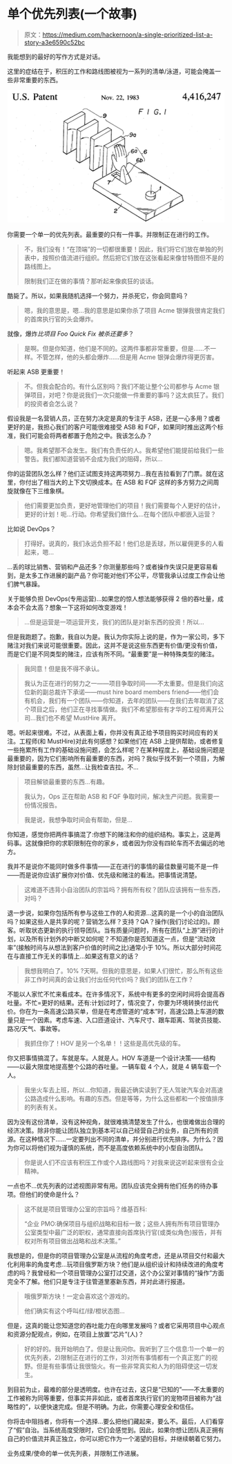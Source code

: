 # 单个优先列表(一个故事)

> 原文：<https://medium.com/hackernoon/a-single-prioritized-list-a-story-a3e6590c52bc>

我能想到的最好的写作方式是对话。

这里的症结在于，积压的工作和路线图被视为一系列的清单/泳道，可能会掩盖一些非常重要的东西。

![](img/f178c75baf1a33a8af722d0979e4de57.png)

你需要一个单一的优先列表。最重要的只有一件事。并限制正在进行的工作。

> 不，我们没有！“在顶端”的一切都很重要！因此，我们将它们放在单独的列表中，按照价值流进行组织。然后把它们放在这张看起来像甘特图但不是的路线图上。
> 
> 限制我们正在做的事情？那听起来像疯狂的谈话。

酷毙了。所以，如果我随机选择一个努力，并杀死它，你会同意吗？

> 嗯，我的意思是，嗯…我的意思是如果你杀了项目 Acme 银弹我很肯定我们的首席执行官的头会爆炸。

就像，爆炸*比项目 Foo Quick Fix 被杀还要多*？

> 是啊。但是你知道，他们是不同的。这两件事都非常重要，但是……不一样。不管怎样，他的头都会爆炸……但是用 Acme 银弹会爆炸得更厉害。

听起来 ASB 更重要！

> 不。但我会配合的。有什么区别吗？我们不能让整个公司都参与 Acme 银弹项目，对吧？你是说我们一次只能做一件重要的事吗？这太疯狂了。我们的投资者会怎么说？

假设我是一名营销人员，正在努力决定是真的专注于 ASB，还是一心多用？或者更好的是，我担心我们的客户可能很难接受 ASB 和 FQF，如果同时推出这两个标准，我们可能会将两者都置于危险之中。我该怎么办？

> 嗯。我希望那不会发生。我们有负责任的人。我希望他们能提前给我们一些警告。我们都知道营销不会成为我们的阻碍，所以…

你的运营团队怎么样？他们正试图支持这两项努力…我在吉拉看到了门票。就在这里，你付出了相当大的上下文切换成本。在 ASB 和 FQF 这样的多方努力之间周旋就像在下三维象棋。

> 他们需要更加负责，更好地管理他们的项目！我们需要每个人更好的估计，更好的计划！呃…行动。你希望我们做什么…在每个团队中都嵌入运营？

比如说 DevOps？

> 打得好。说真的，我们永远负担不起！他们总是丢球，所以雇佣更多的人看起来，嗯…

…丢的球比销售、营销和产品还多？你测量那些吗？或者操作失误只是更容易看到，是太多工作进展的副产品？你可能对他们不公平，尽管我承认过度工作会让他们脾气暴躁。

关于能够负担 DevOps(专用运营)…如果您的惊人想法能够获得 2 倍的吞吐量，成本会不会太高？想象一下这将如何改变游戏！

> …但是运营是一项运营开支，我们的团队是对新东西的投资！所以…

但是我跑题了。抱歉，我自以为是。我认为你实际上说的是，作为一家公司，多下赌注对我们来说可能很重要。因此，这并不是说这些东西更有价值/更没有价值，而是它们是不同类型的赌注，应该有所不同。“最重要”是一种特殊类型的赌注。

> 我同意！但是我不得不承认。
> 
> 我认为正在进行的努力之一——项目争取时间——不太重要。但是我们向这位新的副总裁许下承诺——must hire board members friend——他们会有机会，我们有一个团队——你知道，去年的团队——在我们去年取消了这个项目之后，他们正在寻找事情做。我们不希望那些有才华的工程师离开公司…我们也不希望 MustHire 离开。

嗯。听起来很难。不过，从表面上看，你并没有真正给予项目购买时间应有的关注。工程师(和 MustHire)对此有何感想？如果他们在 ASB 上提供帮助，或者修复一些拖累所有工作的基础设施问题，会怎么样呢？在某种程度上，基础设施问题是最重要的，因为它们影响所有最重要的东西，对吗？我似乎找不到一个项目，为解除封锁最重要的东西，虽然…让我检查吉拉。不…

> 项目解锁最重要的东西…有趣。
> 
> 我认为，Ops 正在帮助 ASB 和 FQF 争取时间，解决生产问题。我需要一份情况报告。
> 
> 我是说，我想争取时间会有帮助，但是…

你知道，感觉你把两件事搞混了:你想下的赌注和你的组织结构。事实上，这是两码事。这就像把你的求职限制在你的家乡，或者因为你没有四轮车而不去偏远的地方。

我并不是说你不能同时做多件事情——正在进行的事情的最佳数量可能不是一件——而是说你应该扩展你对价值、优先级和赌注的看法。把事情说清楚。

> 这难道不违背小自治团队的宗旨吗？拥有所有权？团队应该拥有一些东西，对吗？

退一步说，如果你包括所有参与这些工作的人和资源…这真的是一个小的自治团队吗？如果这些人是共享的呢？营销怎么样？支持？QA？操作(我们讨论过的)。顾客。听取状态更新的执行领导团队。当有质量问题时，所有在团队“上游”进行的计划，以及所有计划外的中断又如何呢？不知道你是否知道这一点，但是“流动效率”(接触时间与从想法到客户价值的时间之比)通常小于 10%。所以大部分时间花在与直接工作无关的事情上…如果这有意义的话？

> 我想我明白了。10% ?天啊。但我的意思是，如果人们很忙，那么所有这些非工作时间真的会让我们付出任何代价吗？我们的团队在工作？

不能以人家忙不忙来看成本。在许多情况下，系统中有更多的空闲时间将会提高吞吐量。不忙=更好的结果。还有:计划过时了，情况变了，你要为环境转换付出代价。你在为一条高速公路买单，但是在考虑管道的“成本”时，高速公路上车道的数量只是一个因素。考虑车速、入口匝道设计、汽车尺寸、跟车距离、驾驶员技能、路况/天气、事故等。

> 我抓住你了！HOV 是另一个名单！！这些是高优先级的车。

你又把事情搞混了。车就是车。人就是人。HOV 车道是一个设计决策——结构——以最大限度地提高整个公路的吞吐量。一辆车载 4 个人，就是 4 辆车载一个人。

> 我坐火车去上班，所以…你知道，我最近确实读到了无人驾驶汽车会对高速公路造成什么影响。有趣的东西。但是等等，为什么这些都和一个按值排序的列表有关。

因为没有这份清单，没有这种视角，就很难搞清楚发生了什么，也很难做出合理的经济决策。除非你能让团队独立到基本可以自己经营自己的业务，自己所有的资源。在这种情况下……一定要列出不同的清单，并分别进行优先排序。为什么？因为你可以将他们视为谨慎的系统，而不是高度依赖系统中的小型自治团队。

> 你是说人们不应该有积压工作或个人路线图吗？对我来说这听起来很有企业精神。

一点也不…优先列表的过滤视图非常有用。团队应该完全拥有他们任务的待办事项。但他们的使命是什么？

> 这不就是项目管理办公室的宗旨吗？维基百科:
> 
> “企业 PMO:确保项目与组织战略和目标一致；这些人拥有所有项目管理办公室类型中最广泛的职权，通常直接向首席执行官(或类似角色)报告，并有权对所有项目做出战略和战术决策。”

我想是的，但是你的项目管理办公室是从流程的角度考虑，还是从项目交付和最大化利用率的角度考虑…玩项目俄罗斯方块？他们是从组织设计和持续改进的角度考虑的吗？我曾经和一个项目管理办公室打过交道，这个办公室对事情的“操作”方面完全不了解。他们只是专注于往管道里塞新东西，并对此进行报道。

> 哦俄罗斯方块！一定会喜欢这个游戏的。
> 
> 他们确实有这个呼叫红/绿/橙状态图…

但是，这真的能让您知道您的吞吐能力在向哪里发展吗？或者它采用项目中心观点和资源分配观点，例如，在项目上放置“芯片”(人)？

> 好的好的。我开始明白了。但是让我问你。我听到了三个信息:1)一个单一的优先列表，2)限制正在进行的工作，3)对所有事情都有一个真正宽广的视野。但是有些事情让我很恼火。有一些非常真实和人为的阻碍使这一切发生。

到目前为止，最难的部分是透明度。也许在过去，这只是“已知的”——不太重要的工作被称为同等重要，但事实并非如此，或者首席执行官们的宠物项目被称为“战略性的”，以便快速完成。但是不明确。为此，你需要心理安全和信任。

你将击中阻挡者，你将有一个选择…要么把他们藏起来，要么不。最后，人们看穿了“假”自治。当系统高度受限时，它们会感觉到。因此，如果你想让团队真正拥有自己的价值流并真正独立，你可以把它作为一个渴望的目标，并继续朝着它努力。

业务成果/使命的单一优先列表，并限制工作进展。